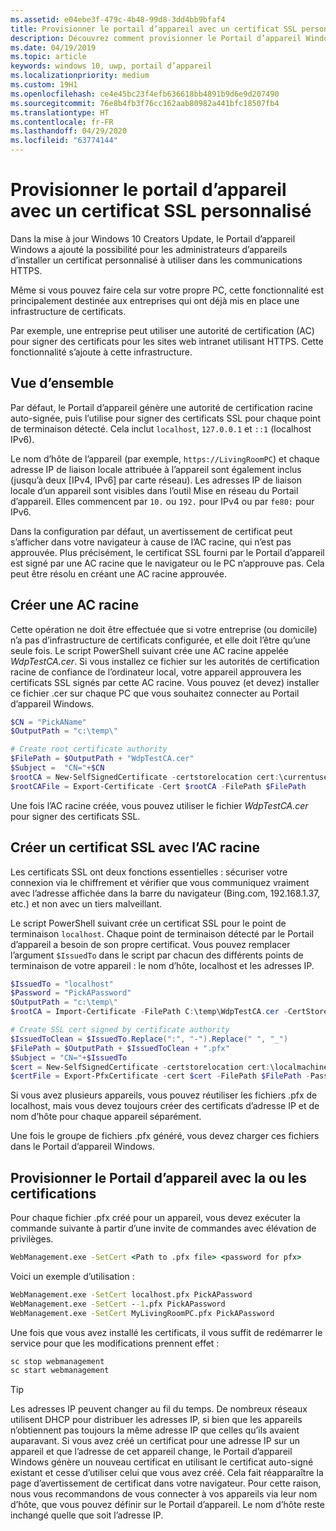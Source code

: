```yaml
---
ms.assetid: e04ebe3f-479c-4b48-99d8-3dd4bb9bfaf4
title: Provisionner le portail d’appareil avec un certificat SSL personnalisé
description: Découvrez comment provisionner le Portail d’appareil Windows avec un certificat personnalisé à utiliser dans les communications HTTPS.
ms.date: 04/19/2019
ms.topic: article
keywords: windows 10, uwp, portail d’appareil
ms.localizationpriority: medium
ms.custom: 19H1
ms.openlocfilehash: ce4e45bc23f4efb636618bb4891b9d6e9d207490
ms.sourcegitcommit: 76e8b4fb3f76cc162aab80982a441bfc18507fb4
ms.translationtype: HT
ms.contentlocale: fr-FR
ms.lasthandoff: 04/29/2020
ms.locfileid: "63774144"
---
```

# <a name="provision-device-portal-with-a-custom-ssl-certificate"></a>Provisionner le portail d’appareil avec un certificat SSL personnalisé

Dans la mise à jour Windows 10 Creators Update, le Portail d’appareil Windows a ajouté la possibilité pour les administrateurs d’appareils d’installer un certificat personnalisé à utiliser dans les communications HTTPS.

Même si vous pouvez faire cela sur votre propre PC, cette fonctionnalité est principalement destinée aux entreprises qui ont déjà mis en place une infrastructure de certificats.  

Par exemple, une entreprise peut utiliser une autorité de certification (AC) pour signer des certificats pour les sites web intranet utilisant HTTPS. Cette fonctionnalité s’ajoute à cette infrastructure.

## <a name="overview"></a>Vue d’ensemble

Par défaut, le Portail d’appareil génère une autorité de certification racine auto-signée, puis l’utilise pour signer des certificats SSL pour chaque point de terminaison détecté. Cela inclut `localhost`, `127.0.0.1` et `::1` (localhost IPv6).

Le nom d’hôte de l’appareil (par exemple, `https://LivingRoomPC`) et chaque adresse IP de liaison locale attribuée à l’appareil sont également inclus (jusqu’à deux [IPv4, IPv6] par carte réseau).
Les adresses IP de liaison locale d’un appareil sont visibles dans l’outil Mise en réseau du Portail d’appareil. Elles commencent par `10.` ou `192.` pour IPv4 ou par `fe80:` pour IPv6.

Dans la configuration par défaut, un avertissement de certificat peut s’afficher dans votre navigateur à cause de l’AC racine, qui n’est pas approuvée. Plus précisément, le certificat SSL fourni par le Portail d’appareil est signé par une AC racine que le navigateur ou le PC n’approuve pas. Cela peut être résolu en créant une AC racine approuvée.

## <a name="create-a-root-ca"></a>Créer une AC racine

Cette opération ne doit être effectuée que si votre entreprise (ou domicile) n’a pas d’infrastructure de certificats configurée, et elle doit l’être qu’une seule fois. Le script PowerShell suivant crée une AC racine appelée _WdpTestCA.cer_. Si vous installez ce fichier sur les autorités de certification racine de confiance de l’ordinateur local, votre appareil approuvera les certificats SSL signés par cette AC racine. Vous pouvez (et devez) installer ce fichier .cer sur chaque PC que vous souhaitez connecter au Portail d’appareil Windows.  

```PowerShell
$CN = "PickAName"
$OutputPath = "c:\temp\"

# Create root certificate authority
$FilePath = $OutputPath + "WdpTestCA.cer"
$Subject =  "CN="+$CN
$rootCA = New-SelfSignedCertificate -certstorelocation cert:\currentuser\my -Subject $Subject -HashAlgorithm "SHA512" -KeyUsage CertSign,CRLSign
$rootCAFile = Export-Certificate -Cert $rootCA -FilePath $FilePath
```

Une fois l’AC racine créée, vous pouvez utiliser le fichier _WdpTestCA.cer_ pour signer des certificats SSL.

## <a name="create-an-ssl-certificate-with-the-root-ca"></a>Créer un certificat SSL avec l’AC racine

Les certificats SSL ont deux fonctions essentielles : sécuriser votre connexion via le chiffrement et vérifier que vous communiquez vraiment avec l’adresse affichée dans la barre du navigateur (Bing.com, 192.168.1.37, etc.) et non avec un tiers malveillant.

Le script PowerShell suivant crée un certificat SSL pour le point de terminaison `localhost`. Chaque point de terminaison détecté par le Portail d’appareil a besoin de son propre certificat. Vous pouvez remplacer l’argument `$IssuedTo` dans le script par chacun des différents points de terminaison de votre appareil : le nom d’hôte, localhost et les adresses IP.

```PowerShell
$IssuedTo = "localhost"
$Password = "PickAPassword"
$OutputPath = "c:\temp\"
$rootCA = Import-Certificate -FilePath C:\temp\WdpTestCA.cer -CertStoreLocation Cert:\CurrentUser\My\

# Create SSL cert signed by certificate authority
$IssuedToClean = $IssuedTo.Replace(":", "-").Replace(" ", "_")
$FilePath = $OutputPath + $IssuedToClean + ".pfx"
$Subject = "CN="+$IssuedTo
$cert = New-SelfSignedCertificate -certstorelocation cert:\localmachine\my -Subject $Subject -DnsName $IssuedTo -Signer $rootCA -HashAlgorithm "SHA512"
$certFile = Export-PfxCertificate -cert $cert -FilePath $FilePath -Password (ConvertTo-SecureString -String $Password -Force -AsPlainText)
```

Si vous avez plusieurs appareils, vous pouvez réutiliser les fichiers .pfx de localhost, mais vous devez toujours créer des certificats d’adresse IP et de nom d’hôte pour chaque appareil séparément.

Une fois le groupe de fichiers .pfx généré, vous devez charger ces fichiers dans le Portail d’appareil Windows.

## <a name="provision-device-portal-with-the-certifications"></a>Provisionner le Portail d’appareil avec la ou les certifications

Pour chaque fichier .pfx créé pour un appareil, vous devez exécuter la commande suivante à partir d’une invite de commandes avec élévation de privilèges.

```cmd
WebManagement.exe -SetCert <Path to .pfx file> <password for pfx>
```

Voici un exemple d’utilisation :

```cmd
WebManagement.exe -SetCert localhost.pfx PickAPassword
WebManagement.exe -SetCert --1.pfx PickAPassword
WebManagement.exe -SetCert MyLivingRoomPC.pfx PickAPassword
```

Une fois que vous avez installé les certificats, il vous suffit de redémarrer le service pour que les modifications prennent effet :

```cmd
sc stop webmanagement
sc start webmanagement
```

> [!TIP]
> Les adresses IP peuvent changer au fil du temps.
De nombreux réseaux utilisent DHCP pour distribuer les adresses IP, si bien que les appareils n’obtiennent pas toujours la même adresse IP que celles qu’ils avaient auparavant. Si vous avez créé un certificat pour une adresse IP sur un appareil et que l’adresse de cet appareil change, le Portail d’appareil Windows génère un nouveau certificat en utilisant le certificat auto-signé existant et cesse d’utiliser celui que vous avez créé. Cela fait réapparaître la page d’avertissement de certificat dans votre navigateur. Pour cette raison, nous vous recommandons de vous connecter à vos appareils via leur nom d’hôte, que vous pouvez définir sur le Portail d’appareil. Le nom d’hôte reste inchangé quelle que soit l’adresse IP.
